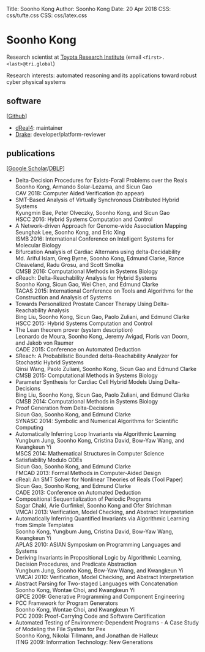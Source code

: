 Title:   Soonho Kong
Author:  Soonho Kong
Date:    20 Apr 2018
CSS: css/tufte.css
CSS: css/latex.css

Soonho Kong
===========

Research scientist at [Toyota Research Institute][TRI] (email `<first>.<last>@tri.global`)

Research interests: automated reasoning and its applications toward robust cyber physical systems

[TRI]: https://www.tri.global

software
--------

[[Github][github]]

 - [dReal4][dreal4]: maintainer
 - [Drake][drake]: developer/platform-reviewer
 
[github]: https://github.com/soonho-tri
[dreal4]: https://github.com/dreal/dreal4
[drake]: https://drake.mit.edu

publications
------------

[[Google Scholar][google-scholar]/[DBLP][dblp]]

 - Delta-Decision Procedures for Exists-Forall Problems over the Reals\
   Soonho Kong, Armando Solar-Lezama, and Sicun Gao\
   CAV 2018: Computer Aided Verification (to appear)
 - SMT-Based Analysis of Virtually Synchronous Distributed Hybrid Systems\
   Kyungmin Bae, Peter Olveczky, Soonho Kong, and Sicun Gao\
   HSCC 2016: Hybrid Systems Computation and Control
 - A Network-driven Approach for Genome-wide Association Mapping\
   Seunghak Lee, Soonho Kong, and Eric Xing\
   ISMB 2016: International Conference on Intelligent Systems for Molecular Biology
 - Bifurcation Analysis of Cardiac Alternans using delta-Decidability\
   Md. Ariful Islam, Greg Byrne, Soonho Kong, Edmund Clarke, Rance Cleaveland, Radu Grosu, and Scott Smolka\
   CMSB 2016: Computational Methods in Systems Biology
 - dReach: Delta-Reachability Analysis for Hybrid Systems\
   Soonho Kong, Sicun Gao, Wei Chen, and Edmund Clarke\
   TACAS 2015: International Conference on Tools and Algorithms for the Construction and Analysis of Systems
 - Towards Personalized Prostate Cancer Therapy Using Delta-Reachability Analysis\
   Bing Liu, Soonho Kong, Sicun Gao, Paolo Zuliani, and Edmund Clarke\
   HSCC 2015: Hybrid Systems Computation and Control
 - The Lean theorem prover (system description)\
   Leonardo de Moura, Soonho Kong, Jeremy Avigad, Floris van Doorn, and Jakob von Raumer\
   CADE 2015: Conference on Automated Deduction
 - SReach: A Probabilistic Bounded delta-Reachability Analyzer for Stochastic Hybrid Systems\
   Qinsi Wang, Paolo Zuliani, Soonho Kong, Sicun Gao and Edmund Clarke\
   CMSB 2015: Computational Methods in Systems Biology
 - Parameter Synthesis for Cardiac Cell Hybrid Models Using Delta-Decisions\
   Bing Liu, Soonho Kong, Sicun Gao, Paolo Zuliani, and Edmund Clarke\
   CMSB 2014: Computational Methods in Systems Biology
 - Proof Generation from Delta-Decisions\
   Sicun Gao, Soonho Kong, and Edmund Clarke\
   SYNASC 2014: Symbolic and Numerical Algorithms for Scientific Computing
 - Automatically Inferring Loop Invariants via Algorithmic Learning\
   Yungbum Jung, Soonho Kong, Cristina David, Bow-Yaw Wang, and Kwangkeun Yi\
   MSCS 2014: Mathematical Structures in Computer Science
 - Satisfiability Modulo ODEs\
   Sicun Gao, Soonho Kong, and Edmund Clarke\
   FMCAD 2013: Formal Methods in Computer-Aided Design
 - dReal: An SMT Solver for Nonlinear Theories of Reals (Tool Paper)\
   Sicun Gao, Soonho Kong, and Edmund Clarke\
   CADE 2013: Conference on Automated Deduction
 - Compositional Sequentialization of Periodic Programs\
   Sagar Chaki, Arie Gurfinkel, Soonho Kong and Ofer Strichman\
   VMCAI 2013: Verification, Model Checking, and Abstract Interpretation
 - Automatically Inferring Quantified Invariants via Algorithmic Learning from Simple Templates\
   Soonho Kong, Yungbum Jung, Cristina David, Bow-Yaw Wang, Kwangkeun Yi\
   APLAS 2010: ASIAN Symposium on Programming Languages and Systems
 - Deriving Invariants in Propositional Logic by Algorithmic Learning, Decision Procedures, and Predicate Abstraction\
   Yungbum Jung, Soonho Kong, Bow-Yaw Wang, and Kwangkeun Yi\
   VMCAI 2010: Verification, Model Checking, and Abstract Interpretation
 - Abstract Parsing for Two-staged Languages with Concatenation\
   Soonho Kong, Wontae Choi, and Kwangkeun Yi\
   GPCE 2009: Generative Programming and Component Engineering
 - PCC Framework for Program Generators\
   Soonho Kong, Wontae Choi, and Kwangkeun Yi\
   PCC 2009: Proof-Carrying Code and Software Certification
 - Automated Testing of Environment-Dependent Programs - A Case Study of Modeling the File System for Pex\
   Soonho Kong, Nikolai Tillmann, and Jonathan de Halleux\
   ITNG 2009: Information Technology: New Generations
   
[google-scholar]: https://scholar.google.com/citations?user=GLFFduAAAAAJ
[dblp]: https://dblp.uni-trier.de/pers/hd/k/Kong:Soonho

